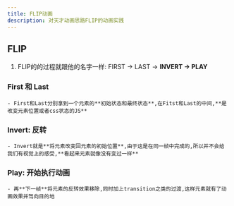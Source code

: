 ```yaml
---
title: FLIP动画
description: 对天才动画思路FLIP的动画实践
---
```

## FLIP
1. FLIP的的过程就跟他的名字一样: FIRST -> LAST -> **INVERT -> PLAY**
### First 和 Last
    - First和Last分别拿到一个元素的**初始状态和最终状态**,在Fitst和Last的中间,**是改变元素位置或者css状态的JS**
### Invert: 反转
    - Invert就是**将元素改变回元素的初始位置**,由于这是在同一帧中完成的,所以并不会给我们有视觉上的感受,**看起来元素就像没有变过一样**
### Play: 开始执行动画
    - 再**下一帧**将元素的反转效果移除,同时加上transition之类的过渡,这样元素就有了动画效果并驾向目的地      